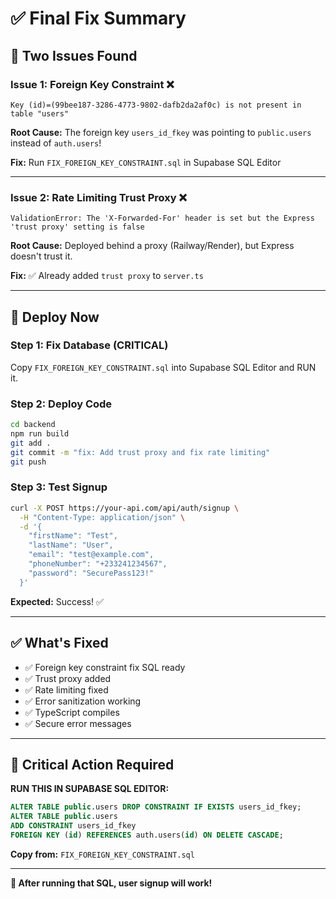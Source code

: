 # ✅ Final Fix Summary

## 🐛 **Two Issues Found**

### **Issue 1: Foreign Key Constraint** ❌
```
Key (id)=(99bee187-3286-4773-9802-dafb2da2af0c) is not present in table "users"
```

**Root Cause:** The foreign key `users_id_fkey` was pointing to `public.users` instead of `auth.users`!

**Fix:** Run `FIX_FOREIGN_KEY_CONSTRAINT.sql` in Supabase SQL Editor

---

### **Issue 2: Rate Limiting Trust Proxy** ❌
```
ValidationError: The 'X-Forwarded-For' header is set but the Express 'trust proxy' setting is false
```

**Root Cause:** Deployed behind a proxy (Railway/Render), but Express doesn't trust it.

**Fix:** ✅ Already added `trust proxy` to `server.ts`

---

## 🚀 **Deploy Now**

### **Step 1: Fix Database** (CRITICAL)

Copy `FIX_FOREIGN_KEY_CONSTRAINT.sql` into Supabase SQL Editor and RUN it.

### **Step 2: Deploy Code**

```bash
cd backend
npm run build
git add .
git commit -m "fix: Add trust proxy and fix rate limiting"
git push
```

### **Step 3: Test Signup**

```bash
curl -X POST https://your-api.com/api/auth/signup \
  -H "Content-Type: application/json" \
  -d '{
    "firstName": "Test",
    "lastName": "User",
    "email": "test@example.com",
    "phoneNumber": "+233241234567",
    "password": "SecurePass123!"
  }'
```

**Expected:** Success! ✅

---

## ✅ **What's Fixed**

- ✅ Foreign key constraint fix SQL ready
- ✅ Trust proxy added
- ✅ Rate limiting fixed
- ✅ Error sanitization working
- ✅ TypeScript compiles
- ✅ Secure error messages

---

## 🎯 **Critical Action Required**

**RUN THIS IN SUPABASE SQL EDITOR:**

```sql
ALTER TABLE public.users DROP CONSTRAINT IF EXISTS users_id_fkey;
ALTER TABLE public.users 
ADD CONSTRAINT users_id_fkey 
FOREIGN KEY (id) REFERENCES auth.users(id) ON DELETE CASCADE;
```

**Copy from:** `FIX_FOREIGN_KEY_CONSTRAINT.sql`

---

**🚀 After running that SQL, user signup will work!**


